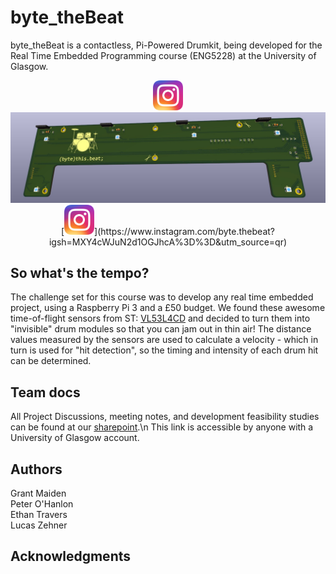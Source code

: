 # byte_theBeat
byte_theBeat is a contactless, Pi-Powered Drumkit, being developed for the Real Time Embedded Programming course (ENG5228) at the University of Glasgow.  
<p align="center">
 <a href="(https://www.instagram.com/byte.thebeat?igsh=MXY4cWJuN2d1OGJhcA%3D%3D&utm_source=qr)" target="blank" />
  <img src="./docs/Instagram_icon.png.webp" width="48" />
 </a>
<img src="./docs/ByteThisBeat.jpg" alt="Alt text" title="(byte)this.beat; PCB">
[<img src="./docs/Instagram_icon.png.webp" width="48">](https://www.instagram.com/byte.thebeat?igsh=MXY4cWJuN2d1OGJhcA%3D%3D&utm_source=qr)

## So what's the tempo?

The challenge set for this course was to develop any real time embedded project, using a Raspberry Pi 3 and a £50 budget.
We found these awesome time-of-flight sensors from ST: [VL53L4CD]([https://twitter.com/dompizzie](https://www.st.com/en/imaging-and-photonics-solutions/vl53l4cd.html)) and decided to turn them into "invisible" drum modules so that you can jam out in thin air!
The distance values measured by the sensors are used to calculate a velocity - which in turn is used for "hit detection", so the timing and intensity of each drum hit can be determined.

## Team docs

All Project Discussions, meeting notes, and development feasibility studies can be found at our [sharepoint](https://gla.sharepoint.com/:o:/s/ENG5228RTEP/Er4JzmCRMUZCnUjhNUSQIA8BrX5IVSQI6c456dHyLfZf0w?e=HDqj4z).\n
This link is accessible by anyone with a University of Glasgow account.

## Authors

Grant Maiden  
Peter O'Hanlon  
Ethan Travers  
Lucas Zehner  

## Acknowledgments

